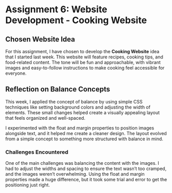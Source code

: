 # Assignment 6: Website Development - Cooking Website

## Chosen Website Idea

For this assignment, I have chosen to develop the **Cooking Website** idea that I started last week. This website will feature recipes, cooking tips, and food-related content. The tone will be fun and approachable, with vibrant images and easy-to-follow instructions to make cooking feel accessible for everyone.

## Reflection on Balance Concepts

This week, I applied the concept of balance by using simple CSS techniques like setting background colors and adjusting the width of elements. These small changes helped create a visually appealing layout that feels organized and well-spaced. 

I experimented with the float and margin properties to position images alongside text, and it helped me create a cleaner design. The layout evolved from a simple concept to something more structured with balance in mind.

### Challenges Encountered

One of the main challenges was balancing the content with the images. I had to adjust the widths and spacing to ensure the text wasn’t too cramped, and the images weren’t overwhelming. Using the float and margin properties made a huge difference, but it took some trial and error to get the positioning just right.
